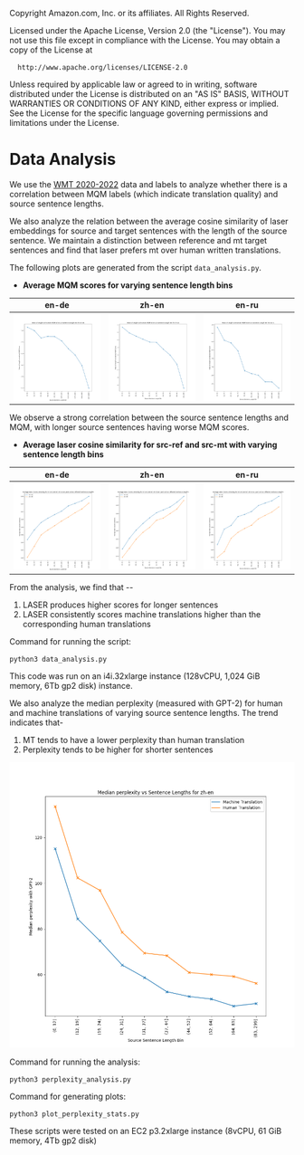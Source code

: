
  Copyright Amazon.com, Inc. or its affiliates. All Rights Reserved.
  
  Licensed under the Apache License, Version 2.0 (the "License").
  You may not use this file except in compliance with the License.
  You may obtain a copy of the License at
  
      http://www.apache.org/licenses/LICENSE-2.0
  
  Unless required by applicable law or agreed to in writing, software
  distributed under the License is distributed on an "AS IS" BASIS,
  WITHOUT WARRANTIES OR CONDITIONS OF ANY KIND, either express or implied.
  See the License for the specific language governing permissions and
  limitations under the License.

# Data Analysis

We use the [WMT 2020-2022](https://huggingface.co/datasets/RicardoRei/wmt-mqm-human-evaluation) data and labels to analyze whether there is a correlation between MQM labels (which indicate translation quality) and source sentence lengths.

We also analyze the relation between the average cosine similarity of laser embeddings for source and target sentences with the length of the source sentence. We maintain a distinction between reference and mt target sentences and find that laser prefers mt over human written translations.

The following plots are generated from the script `data_analysis.py`. 

* **Average MQM scores for varying sentence length bins**

en-de            |  zh-en            |  en-ru
:-------------------------:|:-------------------------:|:-------------------------:
![](plots/mean_mqm_len_en-de.png) | ![](plots/mean_mqm_len_zh-en.png) | ![](plots/mean_mqm_len_en-ru.png)


We observe a strong correlation between the source sentence lengths and MQM, with longer source sentences having worse MQM scores.

* **Average laser cosine similarity for src-ref and src-mt with varying sentence length bins**

en-de            |  zh-en            |  en-ru
:-------------------------:|:-------------------------:|:-------------------------:
![](plots/mean_laser_len_en-de.png) | ![](plots/mean_laser_len_zh-en.png) | ![](plots/mean_laser_len_en-ru.png)

From the analysis, we find that --
1. LASER produces higher scores for longer sentences
2. LASER consistently scores machine translations higher than the corresponding human translations


Command for running the script:
```commandline
python3 data_analysis.py
```

This code was run on an i4i.32xlarge instance (128vCPU, 1,024 GiB memory, 6Tb gp2 disk) instance.

We also analyze the median perplexity (measured with GPT-2) for human and machine translations of varying source sentence lengths. The trend indicates that-
1. MT tends to have a lower perplexity than human translation
2. Perplexity tends to be higher for shorter sentences

![](ppl_plots/wmt_zh-en_median_ppl.png)

Command for running the analysis:
```commandline
python3 perplexity_analysis.py
```

Command for generating plots:
```commandline
python3 plot_perplexity_stats.py
```

These scripts were tested on an EC2 p3.2xlarge instance (8vCPU, 61 GiB memory, 4Tb gp2 disk)